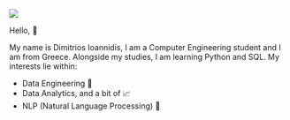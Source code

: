 <img src=https://github.com/dmitris1821gr/dmitris1821gr>

Hello, 👋

My name is Dimitrios Ioannidis, I am a Computer Engineering student and I am from Greece. Alongside my studies, I am learning Python and SQL. My interests lie within:
- Data Engineering 👷
- Data Analytics, and a bit of 📈
- NLP (Natural Language Processing) 🤖

